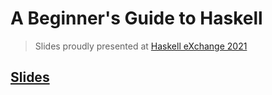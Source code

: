 # A Beginner's Guide to Haskell

> Slides proudly presented at [Haskell eXchange 2021](https://events.skillsmatter.com/haskellx2021-b)

## [Slides](http://serras.github.io/haskell-exchange-2021/slides)